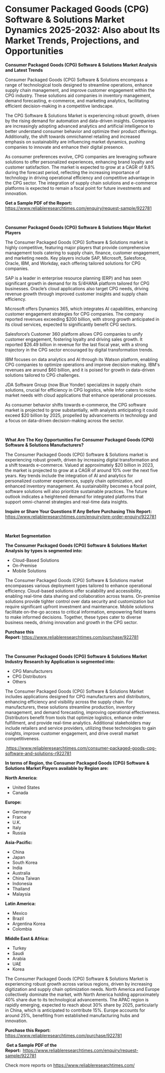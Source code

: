 <p><h1>Consumer Packaged Goods (CPG) Software & Solutions Market Dynamics 2025-2032: Also about Its Market Trends, Projections, and Opportunities</h1></p><p><strong>Consumer Packaged Goods (CPG) Software & Solutions Market Analysis and Latest Trends</strong></p>
<p><p>Consumer Packaged Goods (CPG) Software & Solutions encompass a range of technological tools designed to streamline operations, enhance supply chain management, and improve customer engagement within the CPG industry. These solutions aid companies in inventory management, demand forecasting, e-commerce, and marketing analytics, facilitating efficient decision-making in a competitive landscape.</p><p>The CPG Software & Solutions Market is experiencing robust growth, driven by the rising demand for automation and data-driven insights. Companies are increasingly adopting advanced analytics and artificial intelligence to better understand consumer behavior and optimize their product offerings. Additionally, the shift towards omnichannel retailing and increased emphasis on sustainability are influencing market dynamics, pushing companies to innovate and enhance their digital presence.</p><p>As consumer preferences evolve, CPG companies are leveraging software solutions to offer personalized experiences, enhancing brand loyalty and customer satisfaction. The market is expected to grow at a CAGR of 9.8% during the forecast period, reflecting the increasing importance of technology in driving operational efficiency and competitive advantage in the CPG sector. The integration of supply chain solutions and e-commerce platforms is expected to remain a focal point for future investments and innovation.</p></p>
<p><strong>Get a Sample PDF of the Report:&nbsp;</strong> <a href="https://www.reliableresearchtimes.com/enquiry/request-sample/922781?utm_campaign=3287&utm_medium=2&utm_source=Github&utm_content=ia&utm_term=11032025&utm_id=consumer-packaged-goods-cpg-software-solutions">https://www.reliableresearchtimes.com/enquiry/request-sample/922781</a></p>
<p>&nbsp;</p>
<p><strong>Consumer Packaged Goods (CPG) Software & Solutions Major Market Players</strong></p>
<p><p>The Consumer Packaged Goods (CPG) Software & Solutions market is highly competitive, featuring major players that provide comprehensive management tools catering to supply chain, finance, customer engagement, and marketing needs. Key players include SAP, Microsoft, Salesforce, Oracle, IBM, and Workday, each offering tailored solutions for CPG companies.</p><p>SAP is a leader in enterprise resource planning (ERP) and has seen significant growth in demand for its S/4HANA platform tailored for CPG businesses. Oracle’s cloud applications also target CPG needs, driving revenue growth through improved customer insights and supply chain efficiency.</p><p>Microsoft offers Dynamics 365, which integrates AI capabilities, enhancing customer engagement strategies for CPG companies. The company reported revenues exceeding $200 billion, with strong growth anticipated in its cloud services, expected to significantly benefit CPG sectors.</p><p>Salesforce’s Customer 360 platform allows CPG companies to unify customer engagement, fostering loyalty and driving sales growth. It reported $26.49 billion in revenue for the last fiscal year, with a strong trajectory in the CPG sector encouraged by digital transformation trends.</p><p>IBM focuses on data analytics and AI through its Watson platform, enabling CPG companies to optimize operations and improve decision-making. IBM's revenues are around $60 billion, and it is poised for growth in data-driven solutions tailored to CPG challenges.</p><p>JDA Software Group (now Blue Yonder) specializes in supply chain solutions, crucial for efficiency in CPG logistics, while Infor caters to niche market needs with cloud applications that enhance operational processes.</p><p>As consumer behavior shifts towards e-commerce, the CPG software market is projected to grow substantially, with analysts anticipating it could exceed $20 billion by 2025, propelled by advancements in technology and a focus on data-driven decision-making across the sector.</p></p>
<p>&nbsp;</p>
<p><strong>What Are The Key Opportunities For Consumer Packaged Goods (CPG) Software & Solutions Manufacturers?</strong></p>
<p><p>The Consumer Packaged Goods (CPG) Software & Solutions market is experiencing robust growth, driven by increasing digital transformation and a shift towards e-commerce. Valued at approximately $20 billion in 2023, the market is projected to grow at a CAGR of around 10% over the next five years. Key trends include the integration of AI and analytics for personalized customer experiences, supply chain optimization, and enhanced inventory management. As sustainability becomes a focal point, software solutions will also prioritize sustainable practices. The future outlook indicates a heightened demand for integrated platforms that support omni-channel strategies and real-time data insights.</p></p>
<p><strong>Inquire or Share Your Questions If Any Before Purchasing This Report:</strong> <a href="https://www.reliableresearchtimes.com/enquiry/pre-order-enquiry/922781?utm_campaign=3287&utm_medium=2&utm_source=Github&utm_content=ia&utm_term=11032025&utm_id=consumer-packaged-goods-cpg-software-solutions">https://www.reliableresearchtimes.com/enquiry/pre-order-enquiry/922781</a></p>
<p>&nbsp;</p>
<p><strong>Market Segmentation</strong></p>
<p><strong>The Consumer Packaged Goods (CPG) Software & Solutions Market Analysis by types is segmented into:</strong></p>
<p><ul><li>Cloud-Based Solutions</li><li>On-Premise</li><li>Mobile Solutions</li></ul></p>
<p><p>The Consumer Packaged Goods (CPG) Software & Solutions market encompasses various deployment types tailored to enhance operational efficiency. Cloud-based solutions offer scalability and accessibility, enabling real-time data sharing and collaboration across teams. On-premise solutions provide tighter control over data security and customization but require significant upfront investment and maintenance. Mobile solutions facilitate on-the-go access to critical information, empowering field teams to make informed decisions. Together, these types cater to diverse business needs, driving innovation and growth in the CPG sector.</p></p>
<p><strong>Purchase this Report:&nbsp;</strong><a href="https://www.reliableresearchtimes.com/purchase/922781?utm_campaign=3287&utm_medium=2&utm_source=Github&utm_content=ia&utm_term=11032025&utm_id=consumer-packaged-goods-cpg-software-solutions">https://www.reliableresearchtimes.com/purchase/922781</a></p>
<p>&nbsp;</p>
<p><strong>The Consumer Packaged Goods (CPG) Software & Solutions Market Industry Research by Application is segmented into:</strong></p>
<p><ul><li>CPG Manufacturers</li><li>CPG Distributors</li><li>Others</li></ul></p>
<p><p>The Consumer Packaged Goods (CPG) Software & Solutions Market includes applications designed for CPG manufacturers and distributors, enhancing efficiency and visibility across the supply chain. For manufacturers, these solutions streamline production, inventory management, and demand forecasting, improving operational effectiveness. Distributors benefit from tools that optimize logistics, enhance order fulfillment, and provide real-time analytics. Additional stakeholders may include retailers and service providers, utilizing these technologies to gain insights, improve customer engagement, and drive overall market competitiveness.</p></p>
<p><a href="https://www.reliableresearchtimes.com/consumer-packaged-goods-cpg-software-and-solutions-r922781?utm_campaign=3287&utm_medium=2&utm_source=Github&utm_content=ia&utm_term=11032025&utm_id=consumer-packaged-goods-cpg-software-solutions">&nbsp;https://www.reliableresearchtimes.com/consumer-packaged-goods-cpg-software-and-solutions-r922781</a></p>
<p><strong>In terms of Region, the Consumer Packaged Goods (CPG) Software & Solutions Market Players available by Region are:</strong></p>
<p>
    <p> <strong> North America: </strong>
        <ul>
            <li>United States</li>
            <li>Canada</li>
        </ul>
        </p> 
    <p> <strong> Europe: </strong>
        <ul>
            <li>Germany</li>
            <li>France</li>
            <li>U.K.</li>
            <li>Italy</li>
            <li>Russia</li>
        </ul>
        </p> 
    <p> <strong> Asia-Pacific: </strong>
        <ul>
            <li>China</li>
            <li>Japan</li>
            <li>South Korea</li>
            <li>India</li>
            <li>Australia</li>
            <li>China Taiwan</li>
            <li>Indonesia</li>
            <li>Thailand</li>
            <li>Malaysia</li>
        </ul>
        </p> 
    <p> <strong> Latin America: </strong>
        <ul>
            <li>Mexico</li>
            <li>Brazil</li>
            <li>Argentina Korea</li>
            <li>Colombia</li>
        </ul>
        </p> 
    <p> <strong> Middle East & Africa: </strong>
        <ul>
            <li>Turkey</li>
            <li>Saudi</li>
            <li>Arabia</li>
            <li>UAE</li>
            <li>Korea</li>
        </ul>
    </p>
    </p>
<p><p>The Consumer Packaged Goods (CPG) Software & Solutions Market is experiencing robust growth across various regions, driven by increasing digitization and supply chain optimization needs. North America and Europe collectively dominate the market, with North America holding approximately 40% share due to its technological advancements. The APAC region is rapidly emerging, expected to reach about 30% share by 2025, particularly in China, which is anticipated to contribute 15%. Europe accounts for around 25%, benefiting from established manufacturing hubs and innovation.</p></p>
<p><strong>Purchase this Report: </strong><a href="https://www.reliableresearchtimes.com/purchase/922781?utm_campaign=3287&utm_medium=2&utm_source=Github&utm_content=ia&utm_term=11032025&utm_id=consumer-packaged-goods-cpg-software-solutions">https://www.reliableresearchtimes.com/purchase/922781</a></p>
<p>&nbsp;<strong>Get a Sample PDF of the Report:&nbsp;&nbsp;</strong><a href="https://www.reliableresearchtimes.com/enquiry/request-sample/922781?utm_campaign=3287&utm_medium=2&utm_source=Github&utm_content=ia&utm_term=11032025&utm_id=consumer-packaged-goods-cpg-software-solutions">https://www.reliableresearchtimes.com/enquiry/request-sample/922781</a></p>
<p><strong></strong></p>
<p>Check more reports on <a href="https://www.reliableresearchtimes.com/?utm_campaign=3287&utm_medium=2&utm_source=Github&utm_content=ia&utm_term=11032025&utm_id=consumer-packaged-goods-cpg-software-solutions">https://www.reliableresearchtimes.com/</a></p>